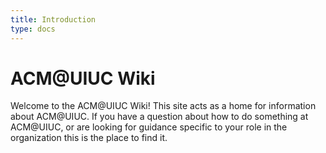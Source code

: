 ```yaml
---
title: Introduction
type: docs
---
```

# ACM@UIUC Wiki

Welcome to the ACM@UIUC Wiki! This site acts as a home for information about ACM@UIUC. If you have a question about how to do something at ACM@UIUC, or are looking for guidance specific to your role in the organization this is the place to find it.